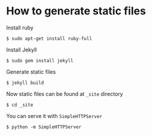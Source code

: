 # How to generate static files

Install ruby
```
$ sudo apt-get install ruby-full
```

Install Jekyll
```
$ sudo gem install jekyll
```

Generate static files
```
$ jekyll build
```

Now static files can be found at ```_site``` directory
```
$ cd _site
```

You can serve it with ```SimpleHTTPServer```
```
$ python -m SimpleHTTPServer
```
